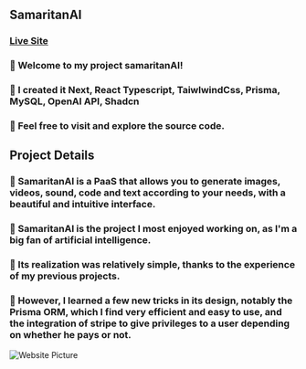 ## SamaritanAI

### [Live Site](https://samaritanai.vercel.app)




### 🌟 Welcome to my project samaritanAI! 
### 🚀 I created it Next, React Typescript, TaiwlwindCss, Prisma, MySQL, OpenAI API, Shadcn 
### 🌟 Feel free to visit and explore the source code.

## Project Details

### 📌 SamaritanAI is a PaaS that allows you to generate images, videos, sound, code and text according to your needs, with a beautiful and intuitive interface.
### 📌 SamaritanAI is the project I most enjoyed working on, as I'm a big fan of artificial intelligence. 
### 📌 Its realization was relatively simple, thanks to the experience of my previous projects. 
### 📌 However, I learned a few new tricks in its design, notably the Prisma ORM, which I find very efficient and easy to use, and the integration of stripe to give privileges to a user depending on whether he pays or not.


![Website Picture](https://github.com/JFiaga/samaritanAI/assets/119431457/fde7cfed-4dc5-4a82-9acf-9cf914d5d488)
